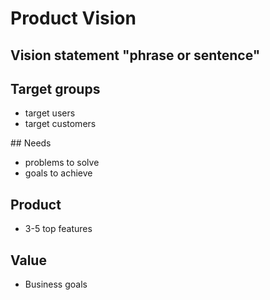 # Product Vision

## Vision statement "phrase or sentence"

## Target groups

* target users
* target customers

## Needs

* problems to solve
* goals to achieve

## Product

* 3-5 top features

## Value

* Business goals

